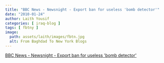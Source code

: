 ```yaml
---
title: "BBC News - Newsnight - Export ban for useless 'bomb detector'"
date: "2010-01-24"
author: Laith Yousif
categories: [ iraq-blog ]
tags: [ fbtny ]
image:
  path: assets/laith/images/fbtn.jpg
  alt: From Baghdad To New York Blogs
---
```


[BBC News - Newsnight - Export ban for useless 'bomb detector'](https://news.bbc.co.uk/2/hi/programmes/newsnight/8471187.stm)

